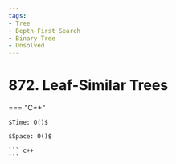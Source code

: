 ```yaml
---
tags:
- Tree
- Depth-First Search
- Binary Tree
- Unsolved
---
```



# 872. Leaf-Similar Trees

=== "C++"

    $Time: O()$

    $Space: O()$

    ``` c++
    ```
